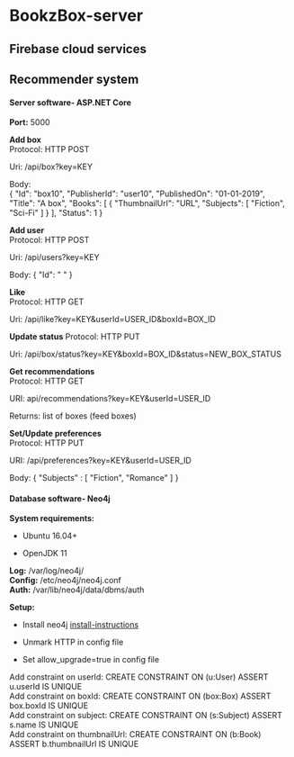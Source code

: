 # BookzBox-server

## Firebase cloud services

## Recommender system

#### Server software- ASP.NET Core
<b>Port:</b> 5000

<b>Add box</b>   
Protocol: HTTP POST

Uri: /api/box?key=KEY

Body:   
{
	"Id": "box10",
	"PublisherId": "user10",
	"PublishedOn": "01-01-2019",
	"Title": "A box",
	"Books": [ { "ThumbnailUrl": "URL", "Subjects": [ "Fiction", "Sci-Fi" ] } ],
	"Status": 1
}

<b>Add user</b>   
Protocol: HTTP POST

Uri: /api/users?key=KEY

Body: { "Id": " " }

<b>Like</b>   
Protocol: HTTP GET

Uri: /api/like?key=KEY&userId=USER_ID&boxId=BOX_ID

<b>Update status</b>
Protocol: HTTP PUT

Uri: /api/box/status?key=KEY&boxId=BOX_ID&status=NEW_BOX_STATUS

<b>Get recommendations</b>   
Protocol: HTTP GET

URI: api/recommendations?key=KEY&userId=USER_ID

Returns: list of boxes (feed boxes)

<b>Set/Update preferences</b>   
Protocol: HTTP PUT

URI: /api/preferences?key=KEY&userId=USER_ID

Body: { "Subjects" : [ "Fiction", "Romance" ] }


#### Database software- Neo4j
<b>System requirements: </b>
  
- Ubuntu 16.04+  

- OpenJDK 11

<b>Log:</b>     /var/log/neo4j/  
<b>Config:</b> /etc/neo4j/neo4j.conf   
<b>Auth:</b> /var/lib/neo4j/data/dbms/auth  

<b>Setup:</b>

- Install neo4j [install-instructions](https://neo4j.com/docs/operations-manual/current/installation/linux/debian/)

- Unmark HTTP in config file

- Set allow_upgrade=true in config file

Add constraint on userId: CREATE CONSTRAINT ON (u:User) ASSERT u.userId IS UNIQUE   
Add constraint on boxId: CREATE CONSTRAINT ON (box:Box) ASSERT box.boxId IS UNIQUE  
Add constraint on subject: CREATE CONSTRAINT ON (s:Subject) ASSERT s.name IS UNIQUE  
Add constraint on thumbnailUrl: CREATE CONSTRAINT ON (b:Book) ASSERT b.thumbnailUrl IS UNIQUE  


